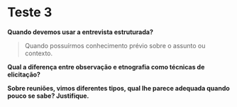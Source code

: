# Teste 3

**Quando devemos usar a entrevista estruturada?**
> Quando possuírmos conhecimento prévio sobre o assunto ou contexto.

**Qual a diferença entre observação e etnografia como técnicas de elicitação?**

**Sobre reuniões, vimos diferentes tipos, qual lhe parece adequada quando pouco se sabe?  Justifique.**
